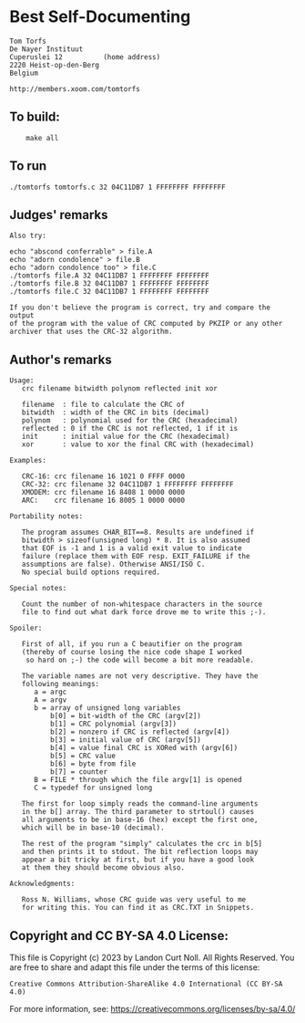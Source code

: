 # Best Self-Documenting

    Tom Torfs
    De Nayer Instituut
    Cuperuslei 12          (home address)
    2220 Heist-op-den-Berg
    Belgium

    http://members.xoom.com/tomtorfs

## To build:

        make all

## To run

	./tomtorfs tomtorfs.c 32 04C11DB7 1 FFFFFFFF FFFFFFFF

## Judges' remarks

    Also try:

	echo "abscond conferrable" > file.A
	echo "adorn condolence" > file.B
	echo "adorn condolence too" > file.C
	./tomtorfs file.A 32 04C11DB7 1 FFFFFFFF FFFFFFFF
	./tomtorfs file.B 32 04C11DB7 1 FFFFFFFF FFFFFFFF
	./tomtorfs file.C 32 04C11DB7 1 FFFFFFFF FFFFFFFF

    If you don't believe the program is correct, try and compare the output
    of the program with the value of CRC computed by PKZIP or any other
    archiver that uses the CRC-32 algorithm.

## Author's remarks

    Usage:
       crc filename bitwidth polynom reflected init xor

       filename  : file to calculate the CRC of
       bitwidth  : width of the CRC in bits (decimal)
       polynom   : polynomial used for the CRC (hexadecimal)
       reflected : 0 if the CRC is not reflected, 1 if it is
       init      : initial value for the CRC (hexadecimal)
       xor       : value to xor the final CRC with (hexadecimal)

    Examples:

       CRC-16: crc filename 16 1021 0 FFFF 0000
       CRC-32: crc filename 32 04C11DB7 1 FFFFFFFF FFFFFFFF
       XMODEM: crc filename 16 8408 1 0000 0000
       ARC:    crc filename 16 8005 1 0000 0000

    Portability notes:

       The program assumes CHAR_BIT==8. Results are undefined if
       bitwidth > sizeof(unsigned long) * 8. It is also assumed
       that EOF is -1 and 1 is a valid exit value to indicate
       failure (replace them with EOF resp. EXIT_FAILURE if the
       assumptions are false). Otherwise ANSI/ISO C.
       No special build options required.

    Special notes:

       Count the number of non-whitespace characters in the source
       file to find out what dark force drove me to write this ;-).

    Spoiler:

       First of all, if you run a C beautifier on the program
       (thereby of course losing the nice code shape I worked
        so hard on ;-) the code will become a bit more readable.

       The variable names are not very descriptive. They have the
       following meanings:
          a = argc
          A = argv
          b = array of unsigned long variables
              b[0] = bit-width of the CRC (argv[2])
              b[1] = CRC polynomial (argv[3])
              b[2] = nonzero if CRC is reflected (argv[4])
              b[3] = initial value of CRC (argv[5])
              b[4] = value final CRC is XORed with (argv[6])
              b[5] = CRC value
              b[6] = byte from file
              b[7] = counter
          B = FILE * through which the file argv[1] is opened
          C = typedef for unsigned long

       The first for loop simply reads the command-line arguments
       in the b[] array. The third parameter to strtoul() causes
       all arguments to be in base-16 (hex) except the first one,
       which will be in base-10 (decimal).

       The rest of the program "simply" calculates the crc in b[5]
       and then prints it to stdout. The bit reflection loops may
       appear a bit tricky at first, but if you have a good look
       at them they should become obvious also.

    Acknowledgments:

       Ross N. Williams, whose CRC guide was very useful to me
       for writing this. You can find it as CRC.TXT in Snippets.

## Copyright and CC BY-SA 4.0 License:

This file is Copyright (c) 2023 by Landon Curt Noll.  All Rights Reserved.
You are free to share and adapt this file under the terms of this license:

    Creative Commons Attribution-ShareAlike 4.0 International (CC BY-SA 4.0)

For more information, see: https://creativecommons.org/licenses/by-sa/4.0/
